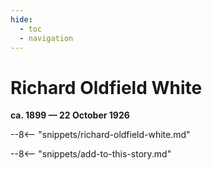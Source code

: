 ```yaml
---
hide:
  - toc
  - navigation 
---
```


# Richard Oldfield White

**ca. 1899 — 22 October 1926**

--8<-- "snippets/richard-oldfield-white.md"

--8<-- "snippets/add-to-this-story.md"